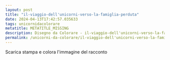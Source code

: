 ```yaml
---
layout: post
title: "il-viaggio-dell'unicorni-verso-la-famiglia-perduta"
date: 2024-04-13T17:42:57.035633
tags: unicornidacolorare
metatitle: METATITLE_MISSING
description: Disegno da Colorare - il-viaggio-dell'unicorni-verso-la-famiglia-perduta
permalink: /unicorni-da-colorare/il-viaggio-dell'unicorni-verso-la-famiglia-perduta.html
---
```

Scarica stampa e colora l'immagine del racconto
        